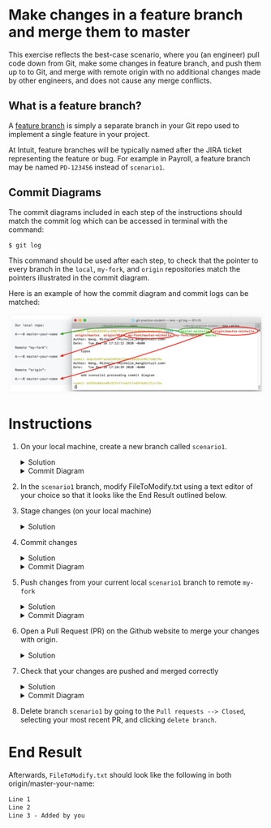 # Make changes in a feature branch and merge them to master

This exercise reflects the best-case scenario, where you (an engineer) pull code down from Git, make some changes in feature branch, and push them up to to Git, and merge with remote origin with no additional changes made by other engineers, and does not cause any merge conflicts. 

## What is a feature branch?

A [feature branch](https://bocoup.com/blog/git-workflow-walkthrough-feature-branches) is simply a separate branch in your Git repo used to implement a single feature in your project.

At Intuit, feature branches will be typically named after the JIRA ticket representing the feature or bug. For example in Payroll, a feature branch may be named `PD-123456` instead of `scenario1`.

## Commit Diagrams
The commit diagrams included in each step of the instructions should match the commit log which can be accessed in terminal with the command:
```console
$ git log
```
This command should be used after each step, to check that the pointer to every branch in the `local`, `my-fork`, and `origin` repositories match the pointers illustrated in the commit diagram. 

Here is an example of how the commit diagram and commit logs can be matched: 

![git log diagram initial](img/0_labelled.png)
    <!-- (This is the link to edit the diagram: https://app.mural.co/t/intuitqboteam/m/intuitqboteam/1590527283623/8aeb97f63a333034b7438edff848cda281bbf56c) -->

# Instructions
1. On your local machine, create a new branch called `scenario1`.
    <details>
    <summary>Solution</summary>

    ```console
    $ git checkout -b scenario1
    ```
    </details>

    <details>
    <summary>Commit Diagram</summary>

    Below are the commit diagrams for our `local repo`, remote `my-fork`, and remote `origin`. `A` and `B` represent existing commits in this project, while `C` or later letters (in future diagrams) represent new changes a user introduces. 

    It is helpful to understand the concept of "remote" and "local" repos, as well as "branching". Further explanations can be found in the main `README.md`.

    Currently, the `local repo`, `my-fork` and `origin` all point to the same commit (the existing content in the repo).
    ```
    Our local repo:
    
    A---B master-your-name, scenario1
    

    Remote "my-fork":
    
    <nothing relevent to show>
    

    Remote "origin":
    
    A---B master-your-name
    ```
    ![git log diagram 1](img/1_initial.png)
    <!-- (This is the link to edit the diagram: https://app.mural.co/t/intuitqboteam/m/intuitqboteam/1590527283623/8aeb97f63a333034b7438edff848cda281bbf56c) -->
    </details>

1. In the `scenario1` branch, modify FileToModify.txt using a text editor of your choice so that it looks like the End Result outlined below. 
1. Stage changes (on your local machine)
    <details>
    <summary>Solution</summary>
    
    ```console 
    $ git stage -A
    ```
    </details>
1. Commit changes
    <details>
    <summary>Solution</summary>
    
    ```console 
    $ git commit -m "added a line to the end"
    ```
    </details>
    <details>
    <summary>Commit Diagram</summary>

    ```
    Our local Repo: 

    Branch "scenario1" is pointing at your new commit, C.
    
      C scenario1
     /
    A---B master-your-name
    

    Remote "my-fork": 
    
    <nothing relevent to show>
    

    Remote "origin": 
    
    A---B master-your-name
    ```
    ![git log diagram 4](img/4_labelled.png)
    <!-- (This is the link to edit the diagram: https://app.mural.co/t/intuitqboteam/m/intuitqboteam/1590528136485/f2454ae7cf47d3194fb4ecfee7cfcb939fe595f2) -->
    </details>
1. Push changes from your current local `scenario1` branch to remote `my-fork`
    <details>
    <summary>Solution</summary>
    
    ```console
    $ git push -u my-fork scenario1
    ```
    </details>
    <details>
    <summary>Commit Diagram</summary>

    Check your [`commit logs`](https://git-scm.com/book/en/v2/Git-Basics-Viewing-the-Commit-History), which contains all commits and merges by all authors in this project, in reverse-chronological order:
    ```console
    $ git log
    ```

    Try to match each pointer in the above commit logs to the commit diagrams below.

    ```
    Our local Repo: 
    
      C scenario1
     /
    A---B master-your-name
    

    Remote "my-fork": 

      C scenario1
     /
    A---B master-your-name


    Remote "origin":
    
    A---B master-your-name
    ```

    ![Git log diagram](img/5_gitDiagram.png)
    <!-- (This is the link to edit the diagram: https://app.mural.co/t/intuitqboteam/m/intuitqboteam/1590103154632/7b0d466ace2966b58c091eaf0aa2d6c663dedb5a) -->
    </details>
1. Open a Pull Request (PR) on the Github website to merge your changes with origin. 
    <details>
    <summary>Solution</summary>
    
    1. Go to `your-fork` (where you pushed your changes) on the Github website. By deafult, this is located at `github.intuit.com/<your-name>/git-practice`
    1. Click "New pull request" (beside "Branch: master-your-name"). Notice this action automatically takes you to the `git-practice` repo in Albertasaurus, as this is where you are trying to merge your code change to. 
    1. Scroll down to see all the file change(s) you have made, and ensure they are correct. Ensure the "head repository" is your your fork, the "base repository" is Albertasaurus/git-practice, and that the compared and base branches are both `master-your-name`.

        ![Git PR](img/6_PR.png) <!-- (This is the link to edit the diagram: https://app.mural.co/invitation/mural/intuitqboteam/1590103154632?sender=michellewang8970&key=5e30c6ac-84f7-4201-a7a7-0ba49ee9366a) -->

    1. Click the green "Create pull request" button. Add a descriptive title and description illustrating the nature of your code change if you wish. Once all checks have passed, choose "Squash and merge" from the dropdown beside "Merge pull request", then "Confirm merge". 

        "[Squash and merge](https://github.blog/2016-04-01-squash-your-commits/#enter-commit-squashing)" takes all the commits pushed to `my-fork` and pushes them into `master-your-name` in Albertasaurus as one single commit.
    1. You can go to the "code" tab in `Albertasaurus/git-practice`, go to the `master-your-name` branch, and see that your changes are merged.

1. Check that your changes are pushed and merged correctly
    <details>
    <summary>Solution</summary>
    
    Update your local repo, and its pointers. 
    ``` console
    $ git checkout master-<your-name>
    $ git pull origin/master-<your-name> 
    ```

    Check your commit logs, and ensure they match the commit diagram.
    ```console
    # ensure origin/master-<your-name> is displayed
    $ git log origin/master-<your-name>
    ```
    </details>

    <details>
    <summary>Commit Diagram</summary>

    After `my-fork` is PR-ed into `master-your-name`, `master-your-name` will point at a new commit `C'`, that represents the squahsed version of all commits from the `scenario1` branch.
    ```
    Our local Repo: 
    
    A---B---C' master-your-name


    Remote "my-fork": 
    
    A---B master-your-name


    Remote "origin":
    
    A---B---C' master-your-name
    ```
    !["Final git log diagram"](img/7_s1final_gitLog_labelled.png) <!-- (This is the link to edit the diagram: https://app.mural.co/t/intuitqboteam/m/intuitqboteam/1590174462805/d8269296d9f97d5402299c2304a5fba7549a7a48) -->
    </details>
1. Delete branch `scenario1` by going to the `Pull requests --> Closed`, selecting your most recent PR, and clicking `delete branch`. 

# End Result
Afterwards, `FileToModify.txt` should look like the following in both origin/master-your-name:
```
Line 1 
Line 2
Line 3 - Added by you
```
